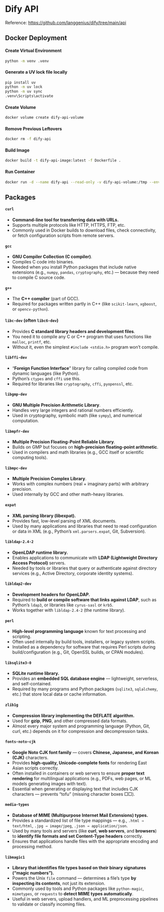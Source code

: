 # Dify API
Reference: https://github.com/langgenius/dify/tree/main/api

## Docker Deployment
#### Create Virtual Environment
```bash
python -m venv .venv
```

#### Generate a UV lock file locally
```bash
pip install uv
python -m uv lock
python -m uv sync
.venv\Scripts\activate
```

#### Create Volume
```bash
docker volume create dify-api-volume
```

#### Remove Previous Leftovers
```bash
docker rm -f dify-api
```

#### Build Image
```bash
docker build -t dify-api-image:latest -f Dockerfile .
```

#### Run Container
```bash
docker run -d --name dify-api --read-only -v dify-api-volume:/tmp --env-file .env -p 5001:5001 dify-api-image:latest
```

## Packages
#### `curl`
- **Command-line tool for transferring data with URLs.**
- Supports multiple protocols like HTTP, HTTPS, FTP, etc.
- Commonly used in Docker builds to download files, check connectivity, or fetch configuration scripts from remote servers.

#### `gcc`
- **GNU Compiler Collection (C compiler)**.
- Compiles C code into binaries.
- Needed when you install Python packages that include native extensions (e.g., `numpy`, `pandas`, `cryptography`, etc.) — because they need to compile C source code.

#### `g++`
- The **C++ compiler** (part of GCC).
- Required for packages written partly in C++ (like `scikit-learn`, `xgboost`, or `opencv-python`).

#### `libc-dev` (often `libc6-dev`)
- Provides **C standard library headers and development files**.
- You need it to compile any C or C++ program that uses functions like `malloc`, `printf`, etc.
- Without it, even the simplest `#include <stdio.h>` program won’t compile.

#### `libffi-dev`
- “**Foreign Function Interface**” library for calling compiled code from dynamic languages (like Python).
- Python’s `ctypes` and `cffi` use this.
- Required for libraries like `cryptography`, `cffi`, `pyopenssl`, etc.

#### `libgmp-dev`
- **GNU Multiple Precision Arithmetic Library**.
- Handles very large integers and rational numbers efficiently.
- Used in cryptography, symbolic math (like `sympy`), and numerical computation.

#### `libmpfr-dev`
- **Multiple Precision Floating-Point Reliable Library**.
- Builds on GMP but focuses on **high-precision floating-point arithmetic**.
- Used in compilers and math libraries (e.g., GCC itself or scientific computing tools).

#### `libmpc-dev`
- **Multiple Precision Complex Library**.
- Works with complex numbers (real + imaginary parts) with arbitrary precision.
- Used internally by GCC and other math-heavy libraries.

#### `expat`
- **XML parsing library (libexpat).**
- Provides fast, low-level parsing of XML documents.
- Used by many applications and libraries that need to read configuration or data in XML (e.g., Python’s `xml.parsers.expat`, Git, Subversion).

#### `libldap-2.4-2`
- **OpenLDAP runtime library.**
- Enables applications to communicate with **LDAP (Lightweight Directory Access Protocol)** servers.
- Needed by tools or libraries that query or authenticate against directory services (e.g., Active Directory, corporate identity systems).

#### `libldap2-dev`
- **Development headers for OpenLDAP.**
- Required to **build or compile software that links against LDAP**, such as Python’s `ldap3`, or libraries like `cyrus-sasl` or `krb5`.
- Works together with `libldap-2.4-2` (the runtime library).

#### `perl`
- **High-level programming language** known for text processing and scripting.
- Often used internally by build tools, installers, or legacy system scripts.
- Installed as a dependency for software that requires Perl scripts during build/configuration (e.g., Git, OpenSSL builds, or CPAN modules).

#### `libsqlite3-0`
- **SQLite runtime library.**
- Provides an **embedded SQL database engine** — lightweight, serverless, and self-contained.
- Required by many programs and Python packages (`sqlite3`, `sqlalchemy`, etc.) that store local data or cache information.

#### `zlib1g`
- **Compression library implementing the DEFLATE algorithm.**
- Used for **gzip**, **PNG**, and other compressed data formats.
- Almost every major system and programming language (Python, Git, curl, etc.) depends on it for compression and decompression tasks.

#### `fonts-noto-cjk`
- **Google Noto CJK font family** — covers **Chinese, Japanese, and Korean (CJK)** characters.
- Provides **high-quality, Unicode-complete fonts** for rendering East Asian scripts correctly.
- Often installed in containers or web servers to ensure **proper text rendering** for multilingual applications (e.g., PDFs, web pages, or ML models generating images with text).
- Essential when generating or displaying text that includes CJK characters — prevents “tofu” (missing character boxes □□).

#### `media-types`
- **Database of MIME (Multipurpose Internet Mail Extensions) types.**
- Provides a standardized list of file type mappings — e.g., `.html → text/html`, `.jpg → image/jpeg`, `.json → application/json`.
- Used by many tools and servers (like **curl**, **web servers**, and **browsers**) to **identify file formats and set Content-Type headers** correctly.
- Ensures that applications handle files with the appropriate encoding and processing method.

#### `libmagic1`
- **Library that identifies file types based on their binary signatures (“magic numbers”).**
- Powers the Unix `file` command — determines a file’s type **by inspecting its contents**, not just its extension.
- Commonly used by tools and Python packages like `python-magic`, `mimetypes`, or `requests` to **detect MIME types automatically**.
- Useful in web servers, upload handlers, and ML preprocessing pipelines to validate or classify incoming files.

